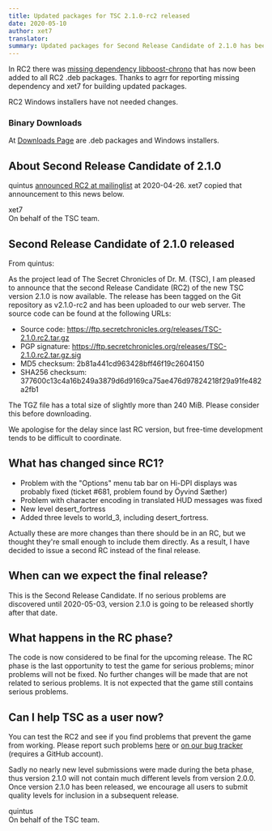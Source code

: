```yaml
---
title: Updated packages for TSC 2.1.0-rc2 released
date: 2020-05-10
author: xet7
translator:
summary: Updated packages for Second Release Candidate of 2.1.0 has been released.
---
```


In RC2 there was [missing dependency libboost-chrono][1] that has
now been added to all RC2 .deb packages. Thanks to agrr for reporting
missing dependency and xet7 for building updated packages.

RC2 Windows installers have not needed changes.

### Binary Downloads

At [Downloads Page][2] are .deb packages and Windows installers.

## About Second Release Candidate of 2.1.0

quintus [announced RC2 at mailinglist][3] at 2020-04-26.
xet7 copied that announcement to this news below.

xet7<br/>
On behalf of the TSC team.

## Second Release Candidate of 2.1.0 released

From quintus:

As the project lead of The Secret Chronicles of Dr. M. (TSC), I am
pleased to announce that the second Release Candidate (RC2) of the new
TSC version 2.1.0 is now available. The release has been tagged on the
Git repository as v2.1.0-rc2 and has been uploaded to our web server.
The source code can be found at the following URLs:

* Source code:     https://ftp.secretchronicles.org/releases/TSC-2.1.0.rc2.tar.gz
* PGP signature:   https://ftp.secretchronicles.org/releases/TSC-2.1.0.rc2.tar.gz.sig
* MD5 checksum:    2b81a441cd963428bff46f19c2604150
* SHA256 checksum: 377600c13c4a16b249a3879d6d9169ca75ae476d97824218f29a91fe482a2fb1

The TGZ file has a total size of slightly more than 240 MiB. Please
consider this before downloading.

We apologise for the delay since last RC version, but free-time
development tends to be difficult to coordinate.

## What has changed since RC1?

* Problem with the "Options" menu tab bar on  Hi-DPI displays was
  probably fixed (ticket #681, problem found by Öyvind Sæther)
* Problem with character encoding in translated HUD messages was fixed
* New level desert_fortress
* Added three levels to world_3, including desert_fortress.

Actually these are more changes than there should be in an RC, but we
thought they're small enough to include them directly. As a result, I
have decided to issue a second RC instead of the final release.

## When can we expect the final release?

This is the Second Release Candidate. If no serious problems are
discovered until 2020-05-03, version 2.1.0 is going to be released
shortly after that date.

## What happens in the RC phase?

The code is now considered to be final for the upcoming release. The RC
phase is the last opportunity to test the game for serious problems;
minor problems will not be fixed. No further changes will be made that
are not related to serious problems. It is not expected that the game
still contains serious problems.

## Can I help TSC as a user now?

You can test the RC2 and see if you find problems that prevent the game
from working. Please report such problems [here][2] or
[on our bug tracker][4] (requires a GitHub account).

Sadly no nearly new level submissions were made during the beta phase, thus
version 2.1.0 will not contain much different levels from version 2.0.0.
Once version 2.1.0 has been released, we encourage all users to submit
quality levels for inclusion in a subsequent release.

quintus<br/>
On behalf of the TSC team.

[1]: https://github.com/Secretchronicles/TSC/issues/683
[2]: /en/download/#development-version
[3]: https://lists.secretchronicles.org/hyperkitty/list/tsc-devel@lists.secretchronicles.org/thread/C2MYMC5C45OUGKWOKGND5LV6CAKNABK3/
[4]: https://github.com/Secretchronicles/TSC/issues
